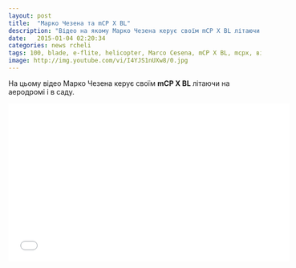 ```yaml
---
layout: post
title:  "Марко Чезена та mCP X BL"
description: "Відео на якому Марко Чезена керує своїм mCP X BL літаючи на аеродромі і в саду"
date:   2015-01-04 02:20:34
categories: news rcheli
tags: 100, blade, e-flite, helicopter, Marco Cesena, mCP X BL, mcpx, відео
image: http://img.youtube.com/vi/I4YJS1nUXw8/0.jpg
---
```


На цьому відео Марко Чезена керує своїм **mCP X BL** літаючи на аеродромі і в саду.

<iframe width="560" height="315" src="//www.youtube.com/embed/I4YJS1nUXw8" frameborder="0" allowfullscreen></iframe>
